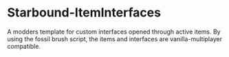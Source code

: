 # Starbound-ItemInterfaces
A modders template for custom interfaces opened through active items. By using the fossil brush script, the items and interfaces are vanilla-multiplayer compatible.
